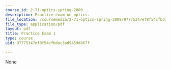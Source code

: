 ```yaml
---
course_id: 2-71-optics-spring-2009
description: Practice exam on optics.
file_location: /coursemedia/2-71-optics-spring-2009/97775347ef8f54cfbdac3ad9459d867f_MIT2_71S09_practice1.pdf
file_type: application/pdf
layout: pdf
title: Practice Exam 1
type: course
uid: 97775347ef8f54cfbdac3ad9459d867f

---
```

None